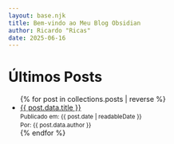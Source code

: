 ```yaml
---
layout: base.njk
title: Bem-vindo ao Meu Blog Obsidian
author: Ricardo "Ricas" 
date: 2025-06-16
---
```


# Últimos Posts

<ul>
{% for post in collections.posts | reverse %}
    <li>
        <a href="{{ post.url }}">{{ post.data.title }}</a>
        <br>
        <small>Publicado em: {{ post.date | readableDate }}</small>
        <br>
        <small>Por: {{ post.data.author }}</small>
    </li>
{% endfor %}
</ul>
